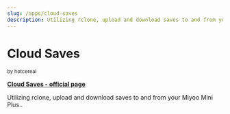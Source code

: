 ```yaml
---
slug: /apps/cloud-saves
description: Utilizing rclone, upload and download saves to and from your Miyoo Mini Plus..
---
```


# Cloud Saves
<sup>by hotcereal</sup>

[**Cloud Saves - official page**](https://github.com/hotcereal/cloud-saves-miyoo-mini-plus)

Utilizing rclone, upload and download saves to and from your Miyoo Mini Plus..
